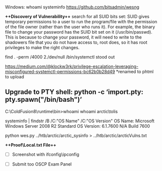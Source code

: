 Windows:
whoami
systeminfo
<https://github.com/bitsadmin/wesng>

**++Discovery of Vulnerability++**
search for all SUID bits set:
SUID gives temporary permissions to a user to run the program/file with the permission of the file owner (rather than the user who runs it).
For example, the binary file to change your password has the SUID bit set on it (/usr/bin/passwd). This is because to change your password, it will need to write to the shadowers file that you do not have access to, root does, so it has root privileges to make the right changes.

find . -perm /4000 2./dev/null
/bin/systemctl stood out

<https://medium.com/@klockw3rk/privilege-escalation-leveraging-misconfigured-systemctl-permissions-bc62b0b28d49>
*renamed to phtml to upload


Upgrade to PTY shell:
python -c ‘import.pty: pty.spawn("/bin/bash")’
---
C:\ColdFusion8\runtime\bin>whoami
whoami
arctic\tolis

systeminfo | findstr /B /C:"OS Name" /C:"OS Version"
OS Name:                   Microsoft Windows Server 2008 R2 Standard 
OS Version:                6.1.7600 N/A Build 7600

python wes.py ../htb/arctic/arctic_sysinfo > ../htb/arctic/arcticVulns.txt






**++Proof\Local.txt File++**

   - [ ] Screenshot with ifconfig\ipconfig
   - [ ] Submit too OSCP Exam Panel

